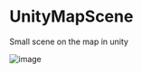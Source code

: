# UnityMapScene
 Small scene on the map in unity

![image](https://github.com/djkrosdj/UnityMapScene/assets/54106517/c5cc2060-11f3-449e-b388-5318ecd4756c)
